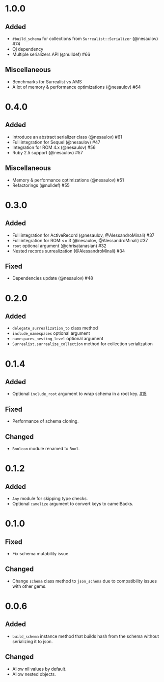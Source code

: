 # 1.0.0

## Added
* `#build_schema` for collections from `Surrealist::Serializer` (@nesaulov) #74
* Oj dependency
* Multiple serializers API (@nulldef) #66

## Miscellaneous
* Benchmarks for Surrealist vs AMS
* A lot of memory & performance optimizations (@nesaulov) #64

# 0.4.0

## Added
* Introduce an abstract serializer class (@nesaulov) #61
* Full integration for Sequel (@nesaulov) #47
* Integration for ROM 4.x (@nesaulov) #56
* Ruby 2.5 support (@nesaulov) #57

## Miscellaneous
* Memory & performance optimizations (@nesaulov) #51
* Refactorings (@nulldef) #55

# 0.3.0

## Added
* Full integration for ActiveRecord (@nesaulov, @AlessandroMinali) #37
* Full integration for ROM <= 3 (@nesaulov, @AlessandroMinali) #37
* `root` optional argument (@chrisatanasian) #32
* Nested records surrealization (@AlessandroMinali) #34

## Fixed
* Dependencies update (@nesaulov) #48

# 0.2.0
## Added
* `delegate_surrealization_to` class method
* `include_namespaces` optional argument
* `namespaces_nesting_level` optional argument
* `Surrealist.surrealize_collection` method for collection serialization

# 0.1.4
## Added
* Optional `include_root` argument to wrap schema in a root key. [#15](https://github.com/nesaulov/surrealist/pull/15)
## Fixed
* Performance of schema cloning.
## Changed
* `Boolean` module renamed to `Bool`.

# 0.1.2
## Added
* `Any` module for skipping type checks.
* Optional `camelize` argument to convert keys to camelBacks.

# 0.1.0
## Fixed
* Fix schema mutability issue.
## Changed
* Change `schema` class method to `json_schema` due to compatibility issues with other gems.

# 0.0.6
## Added
* `build_schema` instance method that builds hash from the schema without serializing it to json.
## Changed
* Allow nil values by default.
* Allow nested objects.



